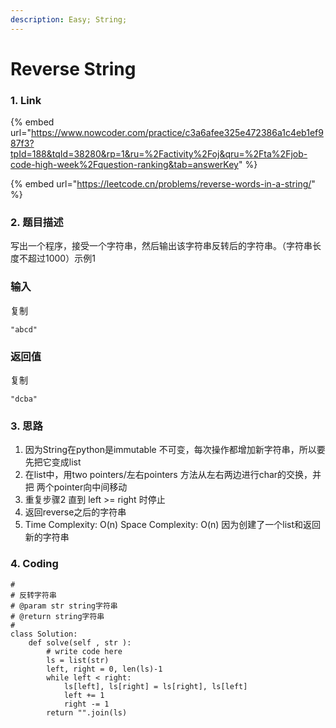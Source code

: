```yaml
---
description: Easy; String;
---
```


# Reverse String

### 1. Link

{% embed url="https://www.nowcoder.com/practice/c3a6afee325e472386a1c4eb1ef987f3?tpId=188&tqId=38280&rp=1&ru=%2Factivity%2Foj&qru=%2Fta%2Fjob-code-high-week%2Fquestion-ranking&tab=answerKey" %}

{% embed url="https://leetcode.cn/problems/reverse-words-in-a-string/" %}

### 2. 题目描述

写出一个程序，接受一个字符串，然后输出该字符串反转后的字符串。（字符串长度不超过1000）示例1

### 输入

复制

```
"abcd"
```

### 返回值

复制

```
"dcba"
```

### 3. 思路

1. &#x20;因为String在python是immutable 不可变，每次操作都增加新字符串，所以要先把它变成list
2. 在list中，用two pointers/左右pointers 方法从左右两边进行char的交换，并把 两个pointer向中间移动
3. 重复步骤2 直到 left >= right 时停止
4. 返回reverse之后的字符串
5. Time Complexity: O(n)  Space Complexity: O(n) 因为创建了一个list和返回新的字符串

### 4. Coding

```
#
# 反转字符串
# @param str string字符串 
# @return string字符串
#
class Solution:
    def solve(self , str ):
        # write code here
        ls = list(str)
        left, right = 0, len(ls)-1
        while left < right:
            ls[left], ls[right] = ls[right], ls[left]
            left += 1
            right -= 1
        return "".join(ls)
```

